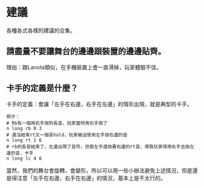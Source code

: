 # 建議
各種各式各樣的建議的合集。

## 請盡量不要讓舞台的邊邊跟裝置的邊邊貼齊。

理由：跟Lanota類似，在手機裝置上會一直滑掉，玩家體驗不佳。

## 卡手的定義是什麼？

卡手的定義：會讓「左手在右邊，右手在左邊」的情形出現，就是典型的卡手。

```
例子：
# Rb有一個用右手按的長音，玩家當然用右手按了
n long rb 0 3
# 還沒結束rt又一個長hold，玩家被迫使用左手按右邊的音
n long rt 1 6
# rb的長音結束了，左邊出現了音符，但是左手還按著右邊的rt音，導致玩家得用右手去按左邊的音，卡手
n long lc 4 6
```

當然，我們的舞台會旋轉，會變形，所以可以用一些小辦法避免上述情況，但是還是得注意「左手在右邊，右手在右邊」的情況，基本上是不太行的。
